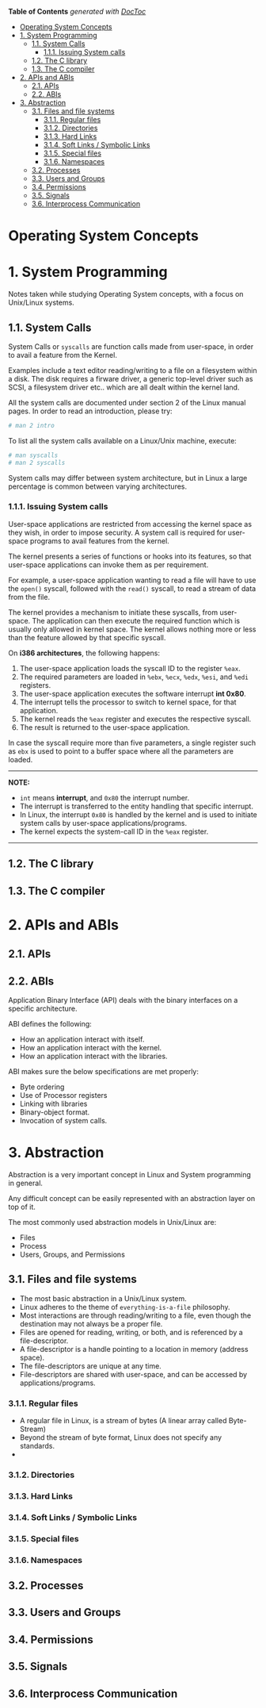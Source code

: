 <!-- START doctoc generated TOC please keep comment here to allow auto update -->
<!-- DON'T EDIT THIS SECTION, INSTEAD RE-RUN doctoc TO UPDATE -->
**Table of Contents**  *generated with [DocToc](https://github.com/thlorenz/doctoc)*

- [Operating System Concepts](#operating-system-concepts)
- [1. System Programming](#1-system-programming)
  - [1.1. System Calls](#11-system-calls)
    - [1.1.1. Issuing System calls](#111-issuing-system-calls)
  - [1.2. The C library](#12-the-c-library)
  - [1.3. The C compiler](#13-the-c-compiler)
- [2. APIs and ABIs](#2-apis-and-abis)
  - [2.1. APIs](#21-apis)
  - [2.2. ABIs](#22-abis)
- [3. Abstraction](#3-abstraction)
  - [3.1. Files and file systems](#31-files-and-file-systems)
    - [3.1.1. Regular files](#311-regular-files)
    - [3.1.2. Directories](#312-directories)
    - [3.1.3. Hard Links](#313-hard-links)
    - [3.1.4. Soft Links / Symbolic Links](#314-soft-links--symbolic-links)
    - [3.1.5. Special files](#315-special-files)
    - [3.1.6. Namespaces](#316-namespaces)
  - [3.2. Processes](#32-processes)
  - [3.3. Users and Groups](#33-users-and-groups)
  - [3.4. Permissions](#34-permissions)
  - [3.5. Signals](#35-signals)
  - [3.6. Interprocess Communication](#36-interprocess-communication)

<!-- END doctoc generated TOC please keep comment here to allow auto update -->

Operating System Concepts
==========================

# 1. System Programming

Notes taken while studying Operating System concepts, with a focus on Unix/Linux systems.

## 1.1. System Calls

System Calls or `syscalls` are function calls made from user-space, in order to avail a feature from the Kernel.

Examples include a text editor reading/writing to a file on a filesystem within a disk. The disk requires a firware driver, a generic top-level driver such as SCSI, a filesystem driver etc.. which are all dealt within the kernel land.

All the system calls are documented under section 2 of the Linux manual pages. In order to read an introduction, please try:

```bash
# man 2 intro
```

To list all the system calls available on a Linux/Unix machine, execute:

```bash
# man syscalls
# man 2 syscalls
```

System calls may differ between system architecture, but in Linux a large percentage is common between varying architectures.

### 1.1.1. Issuing System calls

User-space applications are restricted from accessing the kernel space as they wish, in order to impose security. A system call is required for user-space programs to avail features from the kernel.

The kernel presents a series of functions or hooks into its features, so that user-space applications can invoke them as per requirement.

For example, a user-space application wanting to read a file will have to use the `open()` syscall, followed with the `read()` syscall, to read a stream of data from the file.

The kernel provides a mechanism to initiate these syscalls, from user-space. The application can then execute the required function which is usually only allowed in kernel space. The kernel allows nothing more or less than the feature allowed by that specific syscall.

On **i386 architectures**, the following happens:

1. The user-space application loads the syscall ID to the register `%eax`.
2. The required parameters are loaded in `%ebx`, `%ecx`, `%edx`, `%esi`, and `%edi` registers.
3. The user-space application executes the software interrupt **int 0x80**.
4. The interrupt tells the processor to switch to kernel space, for that application.
5. The kernel reads the `%eax` register and executes the respective syscall.
6. The result is returned to the user-space application.

In case the syscall require more than five parameters, a single register such as `ebx` is used to point to a buffer space where all the parameters are loaded.

---

**NOTE:**

* `int` means **interrupt**, and `0x80` the interrupt number.
* The interrupt is transferred to the entity handling that specific interrupt.
* In Linux, the interrupt `0x80` is handled by the kernel and is used to initiate system calls by user-space applications/programs.
* The kernel expects the system-call ID in the `%eax` register.

---



## 1.2. The C library

## 1.3. The C compiler

# 2. APIs and ABIs

## 2.1. APIs

## 2.2. ABIs

Application Binary Interface (API) deals with the binary interfaces on a specific architecture.

ABI defines the following:

  * How an application interact with itself.
  * How an application interact with the kernel.
  * How an application interact with the libraries.

ABI makes sure the below specifications are met properly:

  * Byte ordering
  * Use of Processor registers
  * Linking with libraries
  * Binary-object format.
  * Invocation of system calls.

# 3. Abstraction

Abstraction is a very important concept in Linux and System programming in general.

Any difficult concept can be easily represented with an abstraction layer on top of it.

The most commonly used abstraction models in Unix/Linux are:

* Files
* Process
* Users, Groups, and Permissions

## 3.1. Files and file systems

* The most basic abstraction in a Unix/Linux system.
* Linux adheres to the theme of `everything-is-a-file` philosophy.
* Most interactions are through reading/writing to a file, even though the destination may not always be a proper file.
* Files are opened for reading, writing, or both, and is referenced by a file-descriptor.
* A file-descriptor is a handle pointing to a location in memory (address space).
* The file-descriptors are unique at any time.
* File-descriptors are shared with user-space, and can be accessed by applications/programs.

### 3.1.1. Regular files

* A regular file in Linux, is a stream of bytes (A linear array called Byte-Stream)
* Beyond the stream of byte format, Linux does not specify any standards.
*

### 3.1.2. Directories

### 3.1.3. Hard Links

### 3.1.4. Soft Links / Symbolic Links

### 3.1.5. Special files

### 3.1.6. Namespaces

## 3.2. Processes

## 3.3. Users and Groups

## 3.4. Permissions

## 3.5. Signals

## 3.6. Interprocess Communication